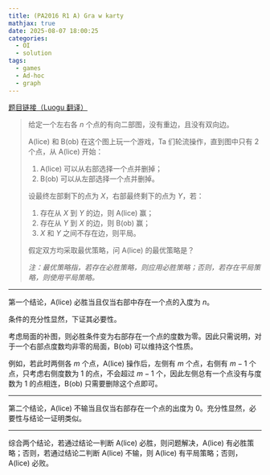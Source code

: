 ```yaml
---
title: (PA2016 R1 A) Gra w karty
mathjax: true
date: 2025-08-07 18:00:25
categories:
  - OI
  - solution
tags:
  - games
  - Ad-hoc
  - graph
---
```


[题目链接（Luogu 翻译）](https://www.luogu.com.cn/problem/P11604)

> 给定一个左右各 $n$ 个点的有向二部图，没有重边，且没有双向边。
>
> A(lice) 和 B(ob) 在这个图上玩一个游戏，Ta 们轮流操作，直到图中只有 $2$ 个点，从 A(lice) 开始：
> 1. A(lice) 可以从右部选择一个点并删掉；
> 2. B(ob) 可以从左部选择一个点并删掉。
>
> 设最终左部剩下的点为 $X$，右部最终剩下的点为 $Y$，若：
> 1. 存在从 $X$ 到 $Y$ 的边，则 A(lice) 赢；
> 2. 存在从 $Y$ 到 $X$ 的边，则 B(ob) 赢；
> 3. $X$ 和 $Y$ 之间不存在边，则平局。
>
> 假定双方均采取最优策略，问 A(lice) 的最优策略是？
>
> *注：最优策略指，若存在必胜策略，则应用必胜策略；否则，若存在平局策略，则使用平局策略。*

<!-- more -->

---

第一个结论，A(lice) 必胜当且仅当右部中存在一个点的入度为 $n$。

条件的充分性显然，下证其必要性。

考虑局面的补图，则必胜条件变为右部存在一个点的度数为零。因此只需说明，对于一个右部点度数均非零的局面，B(ob) 可以维持这个性质。

例如，若此时两侧各 $m$ 个点，A(lice) 操作后，左侧有 $m$ 个点，右侧有 $m-1$ 个点，只考虑右侧度数为 $1$ 的点，不会超过 $m-1$ 个，因此左侧总有一个点没有与度数为 $1$ 的点相连，B(ob) 只需要删除这个点即可。

---

第二个结论，A(lice) 不输当且仅当右部存在一个点的出度为 $0$。充分性显然，必要性与结论一证明类似。

---

综合两个结论，若通过结论一判断 A(lice) 必胜，则问题解决，A(lice) 有必胜策略；否则，若通过结论二判断 A(lice) 不输，则 A(lice) 有平局策略；否则，A(lice) 必败。
